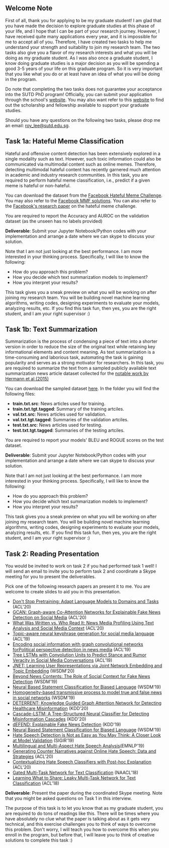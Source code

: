 ## Welcome Note

First of all, thank you for applying to be my graduate student! I am glad that you have made the decision to explore graduate studies at this phase of your life, and I hope that I can be part of your research journey. However, I have received quite many applications every year, and it is impossible for me to accept all of you. Therefore, I have created two tasks to help me understand your strength and suitability to join my research team. The two tasks also give you a flavor of my research interests and what you will be doing as my graduate student. As I was also once a graduate student, I know doing graduate studies is a major decision as you will be spending a good 3-5 years of your life on this graduate program. So it is very important that you like what you do or at least have an idea of what you will be doing in the program.

Do note that completing the two tasks does not guarantee your acceptance into the SUTD PhD program! Officially, you can submit your application through the school's [website](https://istd.sutd.edu.sg/education/phd/phd-application-process/). You may also want refer to this [website](https://www.sutd.edu.sg/Admissions/Graduate/Scholarships) to find out the scholarship and fellowship available to support your graduate studies.

Should you have any questions on the following two tasks, please drop me an email: roy_lee@sutd.edu.sg.

## Task 1a: Hateful Meme Classification
Hateful and offensive content detection has been extensively explored in a single modality such as text. However, such toxic information could also be communicated via multimodal content such as online memes. Therefore, detecting multimodal hateful content has recently garnered much attention in academic and industry research communities. In this task, you are required to perform hateful meme classification, i.e., predict if a given meme is hateful or non-hateful.

You can download the dataset from the [Facebook Hateful Meme Challenge](https://hatefulmemeschallenge.com). You may also refer to the [Facebook MMF solutions](https://mmf.readthedocs.io/en/website/notes/hateful_memes_challenge.html#). You can also refer to the [Facebook's research paper](https://arxiv.org/abs/2005.04790) on the hateful meme challenge.

You are required to report the Accuracy and AUROC on the validation dataset (as the unseen has no labels provided)

**Deliverable**: Submit your Jupyter Notebook/Python codes with your implementation and arrange a date where we can skype to discuss your solution.

Note that I am not just looking at the best performance. I am more interested in your thinking process. Specifically, I will like to know the following:

*  How do you approach this problem?
*  How you decide which text summarization models to implement?
*  How you interpret your results?

This task gives you a sneak preview on what you will be working on after joining my research team. You will be building novel machine learning algorithms, writing codes, designing experiments to evaluate your models, analyzing results, etc. If you find this task fun, then yes, you are the right student, and I am your right supervisor :)


## Task 1b: Text Summarization

Summarization is the process of condensing a piece of text into a shorter version in order to reduce the size of the original text while retaining key informational elements and content meaning. As text summarization is a time-consuming and laborious task, automating the task is gaining popularity and serves as a strong motivator for researchers. In this task, you are required to summarize the text from a sampled publicly available text summarization news article dataset collected for the [notable work by Hermann et al (2015)](http://papers.nips.cc/paper/5945-teaching-machines-to-readand-comprehend.pdf)


You can download the sampled dataset [here](https://drive.google.com/file/d/1EDACA02DFkELXuzMg6pH53MMynrRzitJ/view?usp=sharing). In the folder you will find the following files:
*  **train.txt.src**: News articles used for training.
*  **train.txt.tgt.tagged**:  Summary of the training artciles.
*  **val.txt.src**: News articles used for validation.
*  **val.txt.tgt.tagged**:  Summaries of the validation artciles.
*  **test.txt.src**: News articles used for testing.
*  **test.txt.tgt.tagged**:  Summaries of the testing artciles.

You are required to report your models' BLEU and ROGUE scores on the test dataset.

**Deliverable**: Submit your Jupyter Notebook/Python codes with your implementation and arrange a date where we can skype to discuss your solution.

Note that I am not just looking at the best performance. I am more interested in your thinking process. Specifically, I will like to know the following:

*  How do you approach this problem?
*  How you decide which text summarization models to implement?
*  How you interpret your results?

This task gives you a sneak preview on what you will be working on after joining my research team. You will be building novel machine learning algorithms, writing codes, designing experiments to evaluate your models, analyzing results, etc. If you find this task fun, then yes, you are the right student, and I am your right supervisor :)


## Task 2: Reading Presentation

You would be invited to work on task 2 if you had performed task 1 well! I will send an email to invite you to perform task 2 and coordinate a Skype meeting for you to present the deliverables.

Pick one of the following research papers an present it to me. You are welcome to create slides to aid you in this presentation.

-  [Don't Stop Pretraining: Adapt Language Models to Domains and Tasks](https://arxiv.org/pdf/2004.10964.pdf) (ACL'20)
-  [GCAN: Graph-aware Co-Attention Networks for Explainable Fake News Detection on Social Media](https://arxiv.org/pdf/2004.11648.pdf) (ACL'20)
-  [What Was Written vs. Who Read It: News Media Profiling Using Text Analysis and Social Media Context](https://arxiv.org/pdf/2005.04518.pdf) (ACL'20)
-  [Topic-aware neural keyphrase generation for social media language](https://arxiv.org/pdf/1906.03889.pdf) (ACL'19)
-  [Encoding social information with graph convolutional networks forPolitical perspective detection in news media](https://www.aclweb.org/anthology/P19-1247.pdf) (ACL'19)
-  [Tree LSTMs with Convolution Units to Predict Stance and Rumor Veracity in Social Media Conversations](https://www.aclweb.org/anthology/P19-1498.pdf) (ACL'19)
-  [JNET: Learning User Representations via Joint Network Embedding and Topic Embedding](https://dl.acm.org/doi/pdf/10.1145/3336191.3371770?casa_token=qtyXSQMtu10AAAAA:pLo_HKPiuVHZD4yHb4XOW7P833UwnMC88D1uIKIrOgwb3KEz7R4QRBlIx3-mpGE2eAcLDgo461Am6Q) (WSDM'20)
-  [Beyond News Contents: The Role of Social Context for Fake News Detection](https://dl.acm.org/doi/pdf/10.1145/3289600.3290994?casa_token=_k9_O4y_jBwAAAAA:mGJirrhOGqE_cXaHnGpmEPGAt8fI4ywrEGaC60H3kBF_JdHUWqjcybe7x5rWyaPicWdplvnw_beTbw) (WSDM'19)
-  [Neural Based Statement Classification for Biased Language](https://arxiv.org/pdf/1811.05740.pdf) (WSDM'19)
-  [Homogeneity-based transmissive process to model true and false news in social networks](https://dl.acm.org/doi/pdf/10.1145/3289600.3291009?casa_token=lSeBX2mv46QAAAAA:n3V5L4wxLnb3oRGaWvKVgiVHHcmJ143cKxbZDcI-BN0u3wDcR_TB3wT0YJ4hoAhb-V-TV_OdO6E7Ww) (WSDM'19)
-  [DETERRENT: Knowledge Guided Graph Attention Network for Detecting Healthcare Misinformation](https://dl.acm.org/doi/pdf/10.1145/3394486.3403092?casa_token=wrcnanj1mI0AAAAA:Nj1Xib12nP0JcGj6NFHaAdVq_rworHV64gfMNkpXJ_6hGZEtJpP9n2scRaFSEMWJaoNbCstrsldg_A) (KDD'20)
-  [Cascade-LSTM: A Tree-Structured Neural Classifier for Detecting Misinformation Cascades](https://dl.acm.org/doi/pdf/10.1145/3394486.3403317?casa_token=Mzk8tjHKz30AAAAA:8e90siCm3rH8EFYMTmzaq7uEdw3i9K5cooaSY9Bn7n7pqw5yZFXpdIbPE_DB83Cb4kj5cgPKcID5bw) (KDD'20)
-  [dEFEND: Explainable Fake News Detection](https://dl.acm.org/doi/pdf/10.1145/3292500.3330935?casa_token=uSFWKwPgSgcAAAAA:z1QcUl5sEiXSE4U4wT5KcC6i_E-79Bo1vLSzDjTsctaSuRCIUr3yHbmWvMRmI-lwIc6LVBt2Ye6LVg) (KDD'19)
-  [Neural Based Statement Classification for Biased Language](https://arxiv.org/pdf/1811.05740.pdf) (WSDM'19)
-  [Hate Speech Detection is Not as Easy as You May Think: A Closer Look at Model Validation](https://users.dcc.uchile.cl/~jperez/papers/sigir2019.pdf) (SIGIR'19)
-  [Multilingual and Multi-Aspect Hate Speech Analysis](https://www.aclweb.org/anthology/D19-1474.pdf)(EMNLP'19)
-  [Generating Counter Narratives against Online Hate Speech: Data and Strategies](https://arxiv.org/pdf/2004.04216.pdf) (ACL'20)
-  [Contextualizing Hate Speech Classifiers with Post-hoc Explanation](https://arxiv.org/pdf/2005.02439.pdf) (ACL'20)
-  [Gated Multi-Task Network for Text Classification](https://www.aclweb.org/anthology/N18-2114.pdf) (NAACL'18)
-  [Learning What to Share: Leaky Multi-Task Network for Text Classification](https://www.aclweb.org/anthology/C18-1175.pdf) (ACL'18)

**Deliverable**: Present the paper during the coordinated Skype meeting. Note that you might be asked questions on Task 1 in this interview. 

The purpose of this task is to let you know that as my graduate student, you are required to do tons of readings like this. There will be times where you have absolutely no clue what the paper is talking about as it gets very technical, and this exercise challenges you to think of ways to overcome this problem. Don't worry, I will teach you how to overcome this when you enroll in the program, but before that, I will leave you to think of creative solutions to complete this task :)
